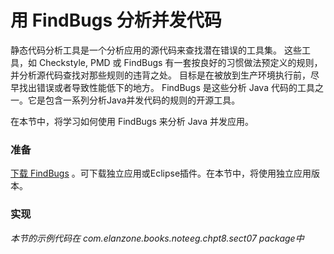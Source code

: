 用 FindBugs 分析并发代码
====

静态代码分析工具是一个分析应用的源代码来查找潜在错误的工具集。
这些工具，如 Checkstyle, PMD 或 FindBugs 有一套按良好的习惯做法预定义的规则，并分析源代码查找对那些规则的违背之处。
目标是在被放到生产环境执行前，尽早找出错误或者导致性能低下的地方。
FindBugs 是这些分析 Java 代码的工具之一。它是包含一系列分析Java并发代码的规则的开源工具。

在本节中，将学习如何使用 FindBugs 来分析 Java 并发应用。


### 准备

[下载 FindBugs](http://findbugs.sourceforge.net/) 。可下载独立应用或Eclipse插件。在本节中，将使用独立应用版本。



### 实现

*本节的示例代码在 com.elanzone.books.noteeg.chpt8.sect07 package中*



